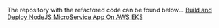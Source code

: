 The repository with the refactored code can be found below...
[Build and Deploy NodeJS MicroService App On AWS EKS](https://github.com/QuizAppMicroservices)




